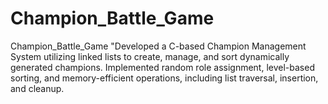 # Champion_Battle_Game
Champion_Battle_Game "Developed a C-based Champion Management System utilizing linked lists to create, manage, and sort dynamically generated champions. Implemented random role assignment, level-based sorting, and memory-efficient operations, including list traversal, insertion, and cleanup.
